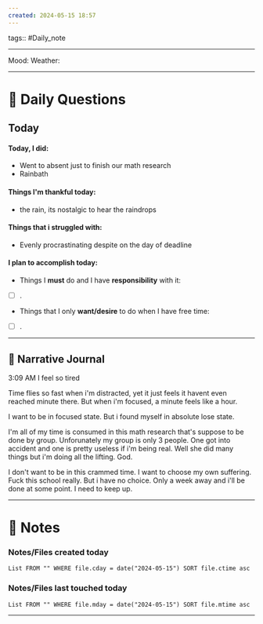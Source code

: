```yaml
---
created: 2024-05-15 18:57
---
```

tags:: #Daily_note

---

Mood:
Weather:

---
# 📝 Daily Questions

## Today
#### Today, I did:
- Went to absent just to finish our math research
- Rainbath
#### Things I'm thankful today:
- the rain, its nostalgic to hear the raindrops
#### Things that i struggled with:
- Evenly procrastinating despite on the day of deadline
#### I plan to accomplish today:
- Things I **must** do and I have **responsibility** with it:
- [ ] .
- Things that I only **want/desire** to do when I have free time:
- [ ] .

---

##  📝 Narrative Journal
3:09 AM
I feel so tired

Time flies so fast when i'm distracted, yet it just feels it havent even reached minute there. But when i'm focused, a minute feels like a hour.

I want to be in focused state. But i found myself in absolute lose state. 

I'm all of my time is consumed in this math research that's suppose to be done by group. Unforunately my group is only 3 people. One got into accident and one is pretty useless if i'm being real. Well she did many things but i'm doing all the lifting. God.

I don't want to be in this crammed time. I want to choose my own suffering.
Fuck this school really. But i have no choice. Only a week away and i'll be done at some point. I need to keep up.



---
# 📝 Notes

### Notes/Files created today
```dataview
List FROM "" WHERE file.cday = date("2024-05-15") SORT file.ctime asc
```

### Notes/Files last touched today
```dataview
List FROM "" WHERE file.mday = date("2024-05-15") SORT file.mtime asc
```

---